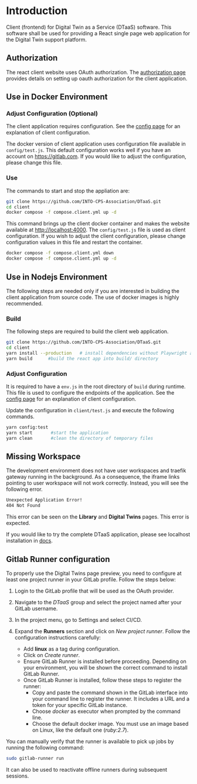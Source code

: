 # Introduction

Client (frontend) for Digital Twin as a Service (DTaaS) software.
This software shall be used for providing a React single page web
application for the Digital Twin support platform.

## Authorization

The react client website uses OAuth authorization.
The [authorization page](../docs/admin/client/auth.md)
provides details on setting up oauth authorization for
the client application.

## Use in Docker Environment

### Adjust Configuration (Optional)

The client application requires configuration.
See the [config page](../docs/admin/client/config.md)
for an explanation of client configuration.

The docker version of client application uses configuration
file available in `config/test.js`. This default configuration
works well if you have an account on <https://gitlab.com>.
If you would like to adjust the configuration, please change this file.

### Use

The commands to start and stop the appliation are:

```bash
git clone https://github.com/INTO-CPS-Association/DTaaS.git
cd client
docker compose -f compose.client.yml up -d
```

This command brings up the client docker container and makes
the website available at <http://localhost:4000>.
The `config/test.js` file is used as client configuration.
If you wish to adjust the client configuration, please change
configuration values in this file and restart the container.

```bash
docker compose -f compose.client.yml down
docker compose -f compose.client.yml up -d
```

## Use in Nodejs Environment

The following steps are needed only if you are interested
in building the client application from source code.
The use of docker images is highly recommended.

### Build

The following steps are required to build the client web application.

```bash
git clone https://github.com/INTO-CPS-Association/DTaaS.git
cd client
yarn install --production   # install dependencies without Playwright and devDependencies
yarn build      #build the react app into build/ directory
```

### Adjust Configuration

It is required to have a `env.js` in the root directory of
`build` during runtime. This file is used to configure the
endpoints of the application.
See the [config page](../docs/admin/client/config.md)
for an explanation of client configuration.

Update the configuration in `client/test.js` and execute
the following commands.

```bash
yarn config:test
yarn start       #start the application
yarn clean       #clean the directory of temporary files
```

## Missing Workspace

The development environment does not have user workspaces and
traefik gateway running in the background. As a consequence, the iframe
links pointing to user workspace will not work correctly. Instead, you
will see the following error.

```txt
Unexpected Application Error!
404 Not Found
```

This error can be seen on the **Library** and **Digital Twins** pages.
This error is expected.

If you would like to try the complete DTaaS application, please see
localhost installation in
[docs](https://into-cps-association.github.io/DTaaS/development/admin/localhost.html).

## Gitlab Runner configuration

To properly use the Digital Twins page preview, you need to configure at least
one project runner in your GitLab profile. Follow the steps below:

1. Login to the GitLab profile that will be used as the OAuth provider.

2. Navigate to the *DTaaS* group and select the project named after your
   GitLab username.

3. In the project menu, go to Settings and select CI/CD.

4. Expand the **Runners** section and click on *New project runner*. Follow the
   configuration instructions carefully:
   - Add **linux** as a tag during configuration.
   - Click on *Create runner*.
   - Ensure GitLab Runner is installed before proceeding. Depending on your
     environment, you will be shown the correct command to install GitLab Runner.
   - Once GitLab Runner is installed, follow these steps to register the runner:
     - Copy and paste the command shown in the GitLab interface into your command 
       line to register the runner. It includes a URL and a token for your specific
       GitLab instance.
     - Choose *docker* as executor when prompted by the command line.
     - Choose the default docker image. You must use an image based on Linux,
       like the default one (*ruby:2.7*).

You can manually verify that the runner is available to pick up jobs by running 
the following command:

```bash
sudo gitlab-runner run
```

It can also be used to reactivate offline runners during subsequent sessions.